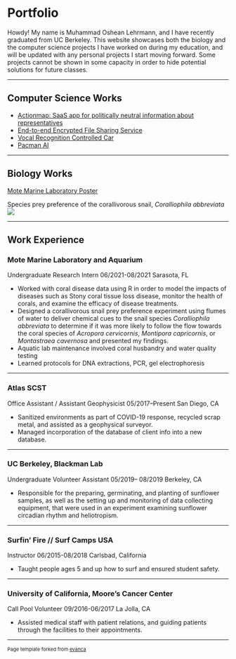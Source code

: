 # Portfolio

Howdy! My name is Muhammad Oshean Lehrmann, and I have recently graduated from UC Berkeley. This website showcases both the biology and the computer science projects I have worked on during my education, and will be updated with any personal projects I start moving forward. Some projects cannot be shown in some capacity in order to hide potential solutions for future classes.

---

## Computer Science Works

- [Actionmap: SaaS app for politically neutral information about representatives](./agile_page)
- [End-to-end Encrypted File Sharing Service](./enc_page)
- [Vocal Recognition Controlled Car](./car_page)
- [Pacman AI](./ai_page)

---

## Biology Works

[Mote Marine Laboratory Poster](https://imgur.com/xQoTsk2)

Species prey preference of the corallivorous snail, _Coralliophila abbreviata_
<img src="images/MOTE.jpg?raw=true"/>

---

## Work Experience

### Mote Marine Laboratory and Aquarium

Undergraduate Research Intern
06/2021-08/2021
Sarasota, FL
- Worked with coral disease data using R in order to model the impacts of diseases such as Stony coral tissue loss disease, monitor the health of corals, and examine the efficacy of disease treatments.
- Designed a corallivorous snail prey preference experiment using flumes of water to deliver chemical cues to the snail species _Coralliophila abbreviata_ to determine if it was more likely to follow the flow towards the coral species of _Acropora cervicornis_, _Montipora capricornis_, or _Montastraea cavernosa_ and presented my findings.
- Aquatic lab maintenance involved coral husbandry and water quality testing
- Learned protocols for DNA extractions, PCR, gel electrophoresis


---
### Atlas SCST 	

Office Assistant / Assistant Geophysicist
05/2017–Present
San Diego, CA
-	Sanitized environments as part of COVID-19 response, recycled scrap metal, and assisted as a geophysical surveyor.
- Managed incorporation of the database of client info into a new database.


---

### UC Berkeley, Blackman Lab

Undergraduate Volunteer Assistant
05/2019– 08/2019
Berkeley, CA
-	Responsible for the preparing, germinating, and planting of sunflower samples, as well as the setting up and monitoring of data collecting equipment, that were used in an experiment examining sunflower circadian rhythm and heliotropism.  

---

### Surfin’ Fire // Surf Camps USA
Instructor
06/2015-08/2018
Carlsbad, California
-	Taught people ages 5 and up how to surf and ensured student safety.

---

### University of California, Moore’s Cancer Center
Call Pool Volunteer
09/2016-06/2017
La Jolla, CA
-	Assisted medical staff with patient relations, and guiding patients through the facilities to their appointments.



---
<p style="font-size:11px">Page template forked from <a href="https://github.com/evanca/quick-portfolio">evanca</a></p>
<!-- Remove above link if you don't want to attibute -->

